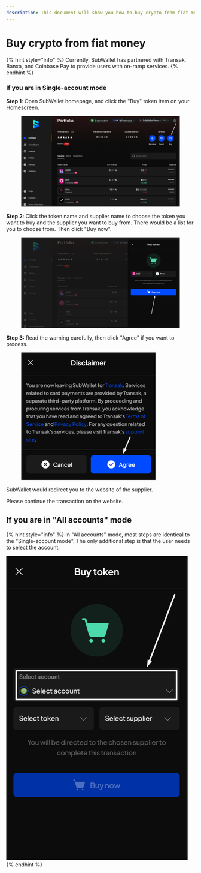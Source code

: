 ```yaml
---
description: This document will show you how to buy crypto from fiat money.
---
```


# Buy crypto from fiat money

{% hint style="info" %}
Currently, SubWallet has partnered with Transak, Banxa, and Coinbase Pay to provide users with on-ramp services.&#x20;
{% endhint %}

### If you are in Single-account mode

**Step 1**: Open SubWallet homepage, and click the "Buy" token item on your Homescreen.

<figure><img src="../.gitbook/assets/image (114) (1) (1).png" alt=""><figcaption></figcaption></figure>

**Step 2**: Click the token name and supplier name to choose the token you want to buy and the supplier you want to buy from. There would be a list for you to choose from. Then click "Buy now".

<figure><img src="../.gitbook/assets/image (115) (1) (1).png" alt=""><figcaption></figcaption></figure>

**Step 3:** Read the warning carefully, then click "Agree" if you want to process.

<div align="left">

<figure><img src="../.gitbook/assets/image (118) (1) (1).png" alt="" width="359"><figcaption></figcaption></figure>

</div>

SubWallet would redirect you to the website of the supplier.&#x20;

Please continue the transaction on the website.&#x20;

## If you are in "All accounts" mode

{% hint style="info" %}
In "All accounts" mode, most steps are identical to the "Single-account mode". The only additional step is that the user needs to select the account.&#x20;

![](<../.gitbook/assets/image (119) (1) (1).png>)
{% endhint %}
